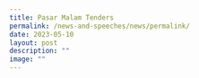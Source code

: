 ```yaml
---
title: Pasar Malam Tenders
permalink: /news-and-speeches/news/permalink/
date: 2023-05-10
layout: post
description: ""
image: ""
---
```

